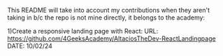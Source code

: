 This README will take into account my contributions when they aren't taking in b/c the repo is not mine directly, it belongs to the academy:

1)Create a responsive landing page with React: 
  URL: https://github.com/4GeeksAcademy/AltaciosTheDev-ReactLandingpage
  DATE: 10/02/24
